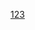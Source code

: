 [123](http://0.0.0.0:5244/%E9%98%BF%E9%87%8C%E4%BA%91%E7%9B%98/%E4%BC%91%E9%97%B2%E5%A8%B1%E4%B9%90/%E5%90%84%E7%A7%8D%E7%94%B5%E5%BD%B1/%E6%98%8E%E6%97%A5%E4%B8%96%E7%95%8C/%E6%98%8E%E6%97%A5%E4%B8%96%E7%95%8C.2015.HD1080P.X264.AAC.English.CHS-ENG%E6%9B%B4%E5%A4%9A%E8%B5%84%E6%BA%90-XH1080.com.mp4)

